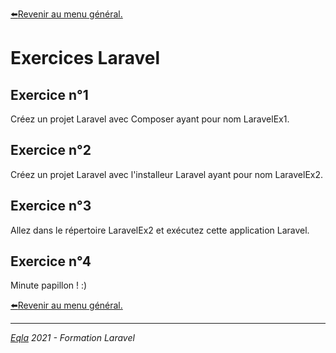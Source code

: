 [:arrow_left:Revenir au menu général.](../Theo/README.md)
# Exercices Laravel
## Exercice n°1
Créez un projet Laravel avec Composer ayant pour nom LaravelEx1.

## Exercice n°2
Créez un projet Laravel avec l'installeur Laravel ayant pour nom LaravelEx2.

## Exercice n°3
Allez dans le répertoire LaravelEx2 et exécutez cette application Laravel.

## Exercice n°4
Minute papillon ! :)

[:arrow_left:Revenir au menu général.](../Theo/README.md)

--- 
_[Eqla](http://www.eqla.be) 2021 - Formation Laravel_